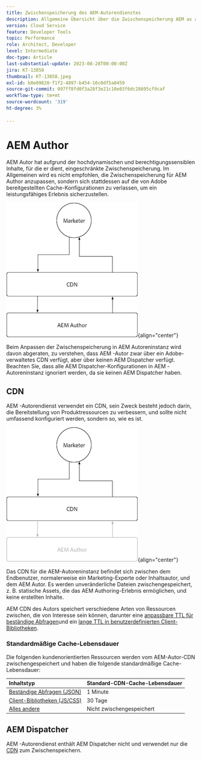 ```yaml
---
title: Zwischenspeicherung des AEM-Autorendienstes
description: Allgemeine Übersicht über die Zwischenspeicherung AEM as a Cloud Service Autorendiensts.
version: Cloud Service
feature: Developer Tools
topic: Performance
role: Architect, Developer
level: Intermediate
doc-type: Article
last-substantial-update: 2023-08-28T00:00:00Z
jira: KT-13858
thumbnail: KT-13858.jpeg
exl-id: b8e09820-f1f2-4897-b454-16c0df5a0459
source-git-commit: 097ff8fd0f3a28f3e21c10e03f6dc28695cf9caf
workflow-type: tm+mt
source-wordcount: '319'
ht-degree: 3%

---
```


# AEM Author

AEM Autor hat aufgrund der hochdynamischen und berechtigungssensiblen Inhalte, für die er dient, eingeschränkte Zwischenspeicherung. Im Allgemeinen wird es nicht empfohlen, die Zwischenspeicherung für AEM Author anzupassen, sondern sich stattdessen auf die von Adobe bereitgestellten Cache-Konfigurationen zu verlassen, um ein leistungsfähiges Erlebnis sicherzustellen.

![Übersichtsdiagramm zur Zwischenspeicherung AEM Autoren](./assets/author/author-all.png){align="center"}

Beim Anpassen der Zwischenspeicherung in AEM Autoreninstanz wird davon abgeraten, zu verstehen, dass AEM -Autor zwar über ein Adobe-verwaltetes CDN verfügt, aber über keinen AEM Dispatcher verfügt. Beachten Sie, dass alle AEM Dispatcher-Konfigurationen in AEM -Autoreninstanz ignoriert werden, da sie keinen AEM Dispatcher haben.

## CDN

AEM -Autorendienst verwendet ein CDN, sein Zweck besteht jedoch darin, die Bereitstellung von Produktressourcen zu verbessern, und sollte nicht umfassend konfiguriert werden, sondern so, wie es ist.

![Übersichtsdiagramm zur AEM-Zwischenspeicherung](./assets/author/author-cdn.png){align="center"}

Das CDN für die AEM-Autoreninstanz befindet sich zwischen dem Endbenutzer, normalerweise ein Marketing-Experte oder Inhaltsautor, und dem AEM Autor. Es werden unveränderliche Dateien zwischengespeichert, z. B. statische Assets, die das AEM Authoring-Erlebnis ermöglichen, und keine erstellten Inhalte.

AEM CDN des Autors speichert verschiedene Arten von Ressourcen zwischen, die von Interesse sein können, darunter eine [anpassbare TTL für beständige Abfragen](https://experienceleague.adobe.com/docs/experience-manager-cloud-service/content/headless/graphql-api/persisted-queries.html?author-instances)und ein [lange TTL in benutzerdefinierten Client-Bibliotheken](https://experienceleague.adobe.com/docs/experience-manager-cloud-service/content/implementing/content-delivery/caching.html#client-side-libraries).

### Standardmäßige Cache-Lebensdauer

Die folgenden kundenorientierten Ressourcen werden vom AEM-Autor-CDN zwischengespeichert und haben die folgende standardmäßige Cache-Lebensdauer:

| Inhaltstyp | Standard-CDN-Cache-Lebensdauer |
|:------------ |:---------- |
| [Beständige Abfragen (JSON)](https://experienceleague.adobe.com/docs/experience-manager-cloud-service/content/headless/graphql-api/persisted-queries.html?author-instances) | 1 Minute |
| [Client-Bibliotheken (JS/CSS)](https://experienceleague.adobe.com/docs/experience-manager-cloud-service/content/implementing/content-delivery/caching.html#client-side-libraries) | 30 Tage |
| [Alles andere](https://experienceleague.adobe.com/docs/experience-manager-cloud-service/content/implementing/content-delivery/caching.html#other-content) | Nicht zwischengespeichert |


## AEM Dispatcher

AEM -Autorendienst enthält AEM Dispatcher nicht und verwendet nur die [CDN](#cdn) zum Zwischenspeichern.
